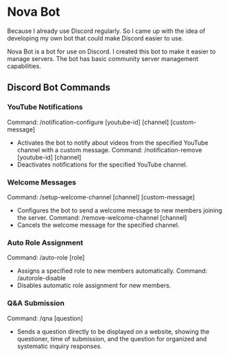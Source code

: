 # Nova Bot

Because I already use Discord regularly. So I came up with the idea of developing my own bot that could make Discord easier to use.

Nova Bot is a bot for use on Discord. I created this bot to make it easier to manage servers. The bot has basic community server management capabilities.

## Discord Bot Commands

### YouTube Notifications

Command: /notification-configure [youtube-id] [channel] [custom-message]
 - Activates the bot to notify about videos from the specified YouTube channel with a custom message.
Command: /notification-remove [youtube-id] [channel]
 - Deactivates notifications for the specified YouTube channel.
### Welcome Messages

Command: /setup-welcome-channel [channel] [custom-message]
 - Configures the bot to send a welcome message to new members joining the server.
Command: /remove-welcome-channel [channel]
 - Cancels the welcome message for the specified channel.

### Auto Role Assignment

Command: /auto-role [role]
 - Assigns a specified role to new members automatically.
Command: /autorole-disable
 - Disables automatic role assignment for new members.

### Q&A Submission

Command: /qna [question]
 - Sends a question directly to be displayed on a website, showing the questioner, time of submission, and the question for organized and systematic inquiry responses.
